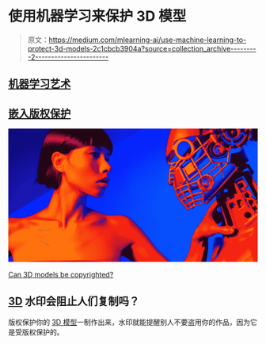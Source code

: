 # 使用机器学习来保护 3D 模型

> 原文：<https://medium.com/mlearning-ai/use-machine-learning-to-protect-3d-models-2c1cbcb3904a?source=collection_archive---------2----------------------->

## [机器学习艺术](https://mlearning.substack.com/p/-8-ai-art-tools-worth-learning-about?r=z7zu8&s=w&utm_campaign=post&utm_medium=web)

## [嵌入版权保护](#2d70)

[![](img/3917cf9e23b9f42e7fd1a4c0897dbf50.png)](https://mlearning.substack.com)

[Can 3D models be copyrighted?](https://mlearning.substack.com)

## [3D](https://mlearning.substack.com/p/can-ai-generate-3d-models?r=z7zu8&s=w&utm_campaign=post&utm_medium=web) 水印会阻止人们复制吗？

版权保护你的 [3D 模型](https://mlearning.substack.com/p/can-ai-generate-3d-models?r=z7zu8&s=w&utm_campaign=post&utm_medium=web)一制作出来，水印就能提醒别人不要盗用你的作品，因为它是受版权保护的。